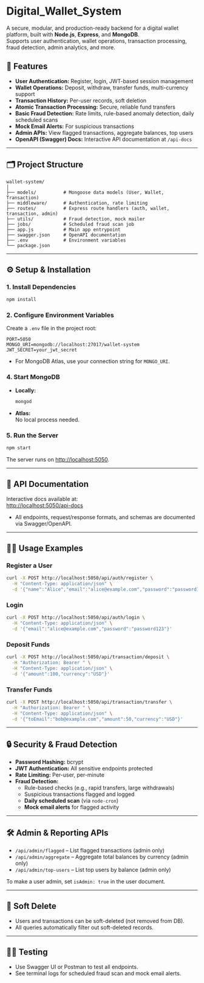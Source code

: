 # Digital_Wallet_System
A secure, modular, and production-ready backend for a digital wallet platform, built with **Node.js**, **Express**, and **MongoDB**.  
Supports user authentication, wallet operations, transaction processing, fraud detection, admin analytics, and more.

## 🚀 Features

- **User Authentication:** Register, login, JWT-based session management
- **Wallet Operations:** Deposit, withdraw, transfer funds, multi-currency support
- **Transaction History:** Per-user records, soft deletion
- **Atomic Transaction Processing:** Secure, reliable fund transfers
- **Basic Fraud Detection:** Rate limits, rule-based anomaly detection, daily scheduled scans
- **Mock Email Alerts:** For suspicious transactions
- **Admin APIs:** View flagged transactions, aggregate balances, top users
- **OpenAPI (Swagger) Docs:** Interactive API documentation at `/api-docs`

---

## 🗂️ Project Structure

```
wallet-system/
│
├── models/          # Mongoose data models (User, Wallet, Transaction)
├── middleware/      # Authentication, rate limiting
├── routes/          # Express route handlers (auth, wallet, transaction, admin)
├── utils/           # Fraud detection, mock mailer
├── jobs/            # Scheduled fraud scan job
├── app.js           # Main app entrypoint
├── swagger.json     # OpenAPI documentation
├── .env             # Environment variables
└── package.json
```

---

## ⚙️ Setup & Installation

### 1. **Install Dependencies**

```bash
npm install
```

### 2. **Configure Environment Variables**

Create a `.env` file in the project root:

```
PORT=5050
MONGO_URI=mongodb://localhost:27017/wallet-system
JWT_SECRET=your_jwt_secret
```

- For MongoDB Atlas, use your connection string for `MONGO_URI`.

### 4. **Start MongoDB**

- **Locally:**  
  ```bash
  mongod
  ```
- **Atlas:**  
  No local process needed.

### 5. **Run the Server**

```bash
npm start
```

The server runs on [http://localhost:5050](http://localhost:5050).

---

## 📖 API Documentation

Interactive docs available at:  
[http://localhost:5050/api-docs](http://localhost:5050/api-docs)

- All endpoints, request/response formats, and schemas are documented via Swagger/OpenAPI.

---

## 🧑‍💻 Usage Examples

### Register a User

```bash
curl -X POST http://localhost:5050/api/auth/register \
  -H "Content-Type: application/json" \
  -d '{"name":"Alice","email":"alice@example.com","password":"password123"}'
```

### Login

```bash
curl -X POST http://localhost:5050/api/auth/login \
  -H "Content-Type: application/json" \
  -d '{"email":"alice@example.com","password":"password123"}'
```

### Deposit Funds

```bash
curl -X POST http://localhost:5050/api/transaction/deposit \
  -H "Authorization: Bearer " \
  -H "Content-Type: application/json" \
  -d '{"amount":100,"currency":"USD"}'
```

### Transfer Funds

```bash
curl -X POST http://localhost:5050/api/transaction/transfer \
  -H "Authorization: Bearer " \
  -H "Content-Type: application/json" \
  -d '{"toEmail":"bob@example.com","amount":50,"currency":"USD"}'
```

---

## 🔒 Security & Fraud Detection

- **Password Hashing:** bcrypt
- **JWT Authentication:** All sensitive endpoints protected
- **Rate Limiting:** Per-user, per-minute
- **Fraud Detection:**  
  - Rule-based checks (e.g., rapid transfers, large withdrawals)
  - Suspicious transactions flagged and logged
  - **Daily scheduled scan** (via `node-cron`)
  - **Mock email alerts** for flagged activity

---

## 🛠️ Admin & Reporting APIs

- `/api/admin/flagged` – List flagged transactions (admin only)
- `/api/admin/aggregate` – Aggregate total balances by currency (admin only)
- `/api/admin/top-users` – List top users by balance (admin only)

To make a user admin, set `isAdmin: true` in the user document.

---

## 🧹 Soft Delete

- Users and transactions can be soft-deleted (not removed from DB).
- All queries automatically filter out soft-deleted records.

---

## 🧑‍🔬 Testing

- Use Swagger UI or Postman to test all endpoints.
- See terminal logs for scheduled fraud scan and mock email alerts.
